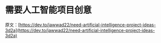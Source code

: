 # 需要人工智能项目创意

原文：[https://dev.to/jawwad22/need-artificial-intelligence-project-ideas-3d2a](https://dev.to/jawwad22/need-artificial-intelligence-project-ideas-3d2a)